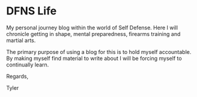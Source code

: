 # DFNS Life
My personal journey blog within the world of Self Defense.  Here I will chronicle getting in shape, mental preparedness,
firearms training and martial arts.

The primary purpose of using a blog for this is to hold myself accountable.  By making myself find material to
write about I will be forcing myself to continually learn.

Regards,

Tyler